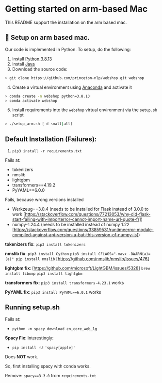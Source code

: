 # Getting started on arm-based Mac

This README support the installation on the arm based mac. 


## 🚀 Setup on arm based mac.
Our code is implemented in Python. To setup, do the following:
1. Install [Python 3.8.13](https://www.python.org/downloads/release/python-3813/)
2. Install [Java](https://www.java.com/en/download/)
3. Download the source code:
```sh
> git clone https://github.com/princeton-nlp/webshop.git webshop
```
4. Create a virtual environment using [Anaconda](https://anaconda.org/anaconda/python) and activate it
```sh
> conda create -n webshop python=3.8.13
> conda activate webshop
```
5. Install requirements into the `webshop` virtual environment via the `setup.sh` script
```sh
> ./setup_arm.sh [-d small|all]
```




## Default Installation (Failures):
1. `pip3 install -r requirements.txt`

Fails at:
- tokenizers
- nmslib
- lightgbm
- transformers==4.19.2
- PyYAML==6.0.0

Fails, because wrong versions installed
- Werkzeug==3.0.4 (needs to be installed for Flask instead of 3.0.0 to work [https://stackoverflow.com/questions/77213053/why-did-flask-start-failing-with-importerror-cannot-import-name-url-quote-fr])
- numpy-1.24.4 (needs to be installed instead of numpy 1.22 [https://stackoverflow.com/questions/33859531/runtimeerror-module-compiled-against-api-version-a-but-this-version-of-numpy-is])

**tokenizers fix**:
`pip3 install tokenizers`

**nmslib fix**:
`pip3 install Cython`
`pip3 install CFLAGS="-mavx -DWARN(a)=(a)" pip install nmslib`
[https://github.com/nmslib/nmslib/issues/476]

**lightgbm fix**:
[https://github.com/microsoft/LightGBM/issues/5328]
`brew install libomp`
`pip3 install lightgbm`


**transformers fix**:
`pip3 install transformers-4.23.1` works

**PyYAML fix**:
`pip3 install PyYAML==6.0.1` works


## Running setup.sh
Fails at:
- `python -m spacy download en_core_web_lg
`

**Spacy Fix**:
Interestingly:

- `pip install -U 'spacy[apple]'`

Does **NOT** work.

So, first installing spacy with conda works.

Remove:
`spacy==3.3.0` from `requirements.txt`




<!-- env_name:env_conda_webshop -->